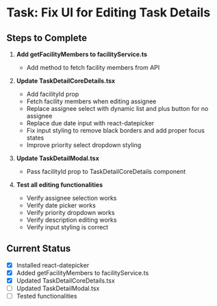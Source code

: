 # Task: Fix UI for Editing Task Details

## Steps to Complete

1. **Add getFacilityMembers to facilityService.ts**
   - Add method to fetch facility members from API

2. **Update TaskDetailCoreDetails.tsx**
   - Add facilityId prop
   - Fetch facility members when editing assignee
   - Replace assignee select with dynamic list and plus button for no assignee
   - Replace due date input with react-datepicker
   - Fix input styling to remove black borders and add proper focus states
   - Improve priority select dropdown styling

3. **Update TaskDetailModal.tsx**
   - Pass facilityId prop to TaskDetailCoreDetails component

4. **Test all editing functionalities**
   - Verify assignee selection works
   - Verify date picker works
   - Verify priority dropdown works
   - Verify description editing works
   - Verify input styling is correct

## Current Status
- [x] Installed react-datepicker
- [x] Added getFacilityMembers to facilityService.ts
- [x] Updated TaskDetailCoreDetails.tsx
- [ ] Updated TaskDetailModal.tsx
- [ ] Tested functionalities
